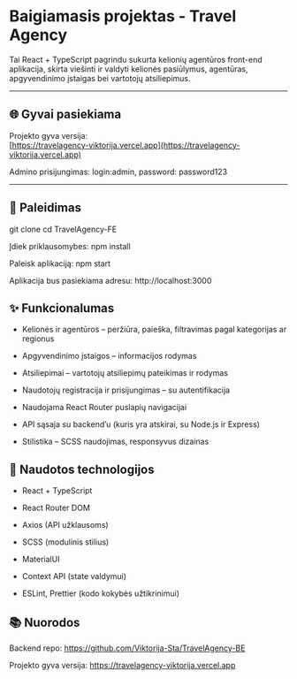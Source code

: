 # Baigiamasis projektas - Travel Agency

Tai React + TypeScript pagrindu sukurta kelionių agentūros front-end aplikacija, skirta viešinti ir valdyti kelionės pasiūlymus, agentūras, apgyvendinimo įstaigas bei vartotojų atsiliepimus.

---

## 🌐 Gyvai pasiekiama

Projekto gyva versija:  
[https://travelagency-viktorija.vercel.app](https://travelagency-viktorija.vercel.app)

Admino prisijungimas: login:admin, password: password123

---

## 🚀 Paleidimas
git clone <your-repository-url>
cd TravelAgency-FE

Įdiek priklausomybes:
npm install

Paleisk aplikaciją:
npm start

Aplikacija bus pasiekiama adresu: http://localhost:3000

## ✨ Funkcionalumas
- Kelionės ir agentūros – peržiūra, paieška, filtravimas pagal kategorijas ar regionus

- Apgyvendinimo įstaigos – informacijos rodymas

- Atsiliepimai – vartotojų atsiliepimų pateikimas ir rodymas

- Naudotojų registracija ir prisijungimas – su autentifikacija

- Naudojama React Router puslapių navigacijai

- API sąsaja su backend’u (kuris yra atskirai, su Node.js ir Express)

- Stilistika – SCSS naudojimas, responsyvus dizainas


## 🔧 Naudotos technologijos
- React + TypeScript

- React Router DOM

- Axios (API užklausoms)

- SCSS (modulinis stilius)

- MaterialUI

- Context API (state valdymui)

- ESLint, Prettier (kodo kokybės užtikrinimui)

## 📚 Nuorodos
Backend repo: https://github.com/Viktorija-Sta/TravelAgency-BE

Projekto gyva versija: https://travelagency-viktorija.vercel.app

